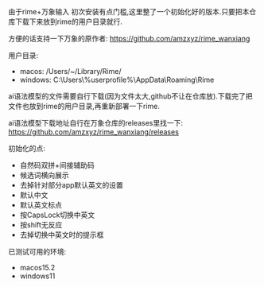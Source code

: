 由于rime+万象输入 初次安装有点门槛,这里整了一个初始化好的版本.只要把本仓库下载下来放到rime的用户目录就行.

方便的话支持一下万象的原作者: https://github.com/amzxyz/rime_wanxiang

用户目录:
 - macos: /Users/~/Library/Rime/
 - windows: C:\Users\\%userprofile%\AppData\Roaming\Rime

ai语法模型的文件需要自行下载(因为文件太大,github不让在仓库放).下载完了把文件也放到rime的用户目录,再重新部署一下rime.

ai语法模型下载地址自行在万象仓库的releases里找一下: https://github.com/amzxyz/rime_wanxiang/releases


初始化的点:
- 自然码双拼+间接辅助码
- 候选词横向展示
- 去掉针对部分app默认英文的设置
- 默认中文
- 默认英文标点
- 按CapsLock切换中英文
- 按shift无反应
- 去掉切换中英文时的提示框

已测试可用的环境: 
- macos15.2
- windows11